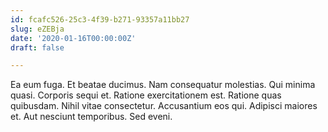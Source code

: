 ```yaml
---
id: fcafc526-25c3-4f39-b271-93357a11bb27
slug: eZEBja
date: '2020-01-16T00:00:00Z'
draft: false

---
```


Ea eum fuga. Et beatae ducimus. Nam consequatur molestias. Qui minima quasi. Corporis sequi et. Ratione exercitationem est. Ratione quas quibusdam. Nihil vitae consectetur. Accusantium eos qui. Adipisci maiores et. Aut nesciunt temporibus. Sed eveni.
